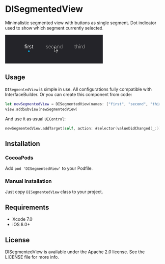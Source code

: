 # DISegmentedView

Minimalistic segmented view with buttons as single segment. Dot indicator used to show which segment currently selected.

![](example.gif)

## Usage

`DISegmentedView` is simple in use. All configurations fully compatible with InterfaceBuilder. Or you can create this component from code:

```swift
let newSegmentedView = DISegmentedView(names: ["first", "second", "third"], frame: CGRect(x: 0, y: 0, width: 100, height: 44))
view.addSubview(newSegmentedView)
```

And use it as usual `UIControl`: 

```swift
newSegmentedView.addTarget(self, action: #selector(valueDidChanged(_:)), forControlEvents: .ValueChanged)
```

## Installation

### CocoaPods

Add `pod 'DISegmentedView'` to your Podfile. 

### Manual Installation

Just copy `DISegmentedView` class to your project.

## Requirements

- Xcode 7.0
- iOS 8.0+

## License

DISegmentedView is available under the Apache 2.0 license. See the LICENSE file for more info.
